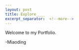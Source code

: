 ```yaml
---
layout: post
title: Explore____
excerpt_separator:  <!--more-->
---
```


Welcome to my Portfolio.

-Miaoding

